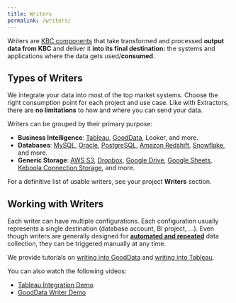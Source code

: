 ```yaml
---
title: Writers
permalink: /writers/
---
```


Writers are [KBC components](/overview/) that take transformed and processed **output data from KBC**
and deliver it **into its final destination:** the systems and applications where the data gets used/**consumed**.

## Types of Writers
We integrate your data into most of the top market systems.
Choose the right consumption point for each project and use case. Like with Extractors,
there are **no limitations** to how and where you can send your data.

Writers can be grouped by their primary purpose:

- **Business Intelligence**: [Tableau](/writers/bi-tools/tableau/), [GoodData](/writers/bi-tools/gooddata/), Looker, and more.
- **Databases**: [MySQL](/writers/database/mysql/), [Oracle](/writers/database/oracle/), [PostgreSQL](/writers/database/postgresql/), [Amazon Redshift](/writers/database/redshift/), [Snowflake](/writers/database/snowflake/), and more.
- **Generic Storage**: [AWS S3](/writers/storage/aws-s3/), [Dropbox](/writers/storage/dropbox/), [Google Drive](/writers/storage/google-drive/),
[Google Sheets](/writers/storage/google-sheets/), [Keboola Connection Storage](/writers/storage/storage-api/), and more.

For a definitive list of usable writers, see your project **Writers** section.

## Working with Writers
Each writer can have multiple configurations. Each configuration usually represents a single destination (database account, BI project, ...).
Even though writers are generally designed for [**automated and repeated**](/orchestrator/) data collection,
they can be triggered manually at any time.

We provide tutorials on [writing into GoodData](/tutorial/write/gooddata/) and [writing into Tableau](/tutorial/write/).

You can also watch the following videos:

- [Tableau Integration Demo](https://www.youtube.com/watch?v=FS1nndJ0vyQ)
- [GoodData Writer Demo](https://www.youtube.com/watch?v=h46t0_nOtyI)
